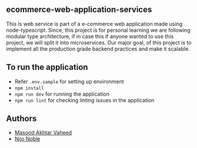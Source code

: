 ## ecommerce-web-application-services

 This is web service is part of a e-commerce web application made using node-typescript.
 Since, this project is for personal learning we are following modular type architecture, if in case this if anyone wanted to use this project, we will split it into microservices.
 Our major goal, of this project is to implement all the production grade backend practices and make it scalable.

## To run the application

- Refer `.env.sample` for setting up environment
- `npm install`
- `npm run dev` for running the application
- `npm run lint` for checking linting issues in the application

## Authors

- [Masood Akhtar Vaheed](https://github.com/vaheedsk36)
- [Nijo Noble](https://github.com/nijo34)

